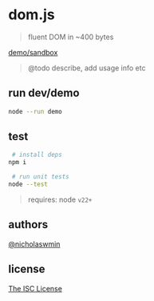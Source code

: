 # dom.js

> fluent DOM in ~400 bytes

[demo/sandbox][website]

> @todo describe, add usage info etc

## run dev/demo

```bash
node --run demo
```

## test

```bash
 # install deps
npm i

 # run unit tests
node --test
```
> requires: node `v22+`

## authors

[@nicholaswmin][nicholaswmin]

## license

[The ISC License][isc]

[website]: https://nicholaswmin.github.io/dom
[nicholaswmin]: https://githhub.com/nicholaswmin
[isc]: spdxt.org/licenses/ISC
